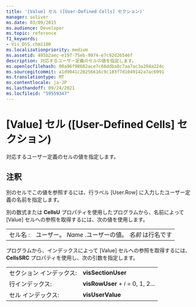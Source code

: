 ```yaml
---
title: '[Value] セル ([User-Defined Cells] セクション)'
manager: soliver
ms.date: 03/09/2015
ms.audience: Developer
ms.topic: reference
f1_keywords:
- Vis_DSS.chm1100
ms.localizationpriority: medium
ms.assetid: 495b2aec-e197-75eb-9974-e7c92d26546f
description: 対応するユーザー定義のセルの値を指定します。
ms.openlocfilehash: 00a96f98682ace7c66ddba8c7aa7ac3a284a224c
ms.sourcegitcommit: a1d9041c20256616c9c183f7d1049142a7ac6991
ms.translationtype: MT
ms.contentlocale: ja-JP
ms.lasthandoff: 09/24/2021
ms.locfileid: "59559347"
---
```

# <a name="value-cell-user-defined-cells-section"></a>[Value] セル ([User-Defined Cells] セクション)

対応するユーザー定義のセルの値を指定します。
  
## <a name="remarks"></a>注釈

別のセルでこの値を参照するには、行ラベル [User.Row] に入力したユーザー定義の名前を指定します。
  
別の数式または **CellsU** プロパティを使用したプログラムから、名前によって [Value] セルへの参照を取得するには、次の値を使用します。 
  
|||
|:-----|:-----|
| セル名 :  <br/> | ユーザー。  *Name*  .ユーザーの値。  *名前*  は行名です  <br/> |
   
プログラムから、インデックスによって [Value] セルへの参照を取得するには、**CellsSRC** プロパティを使用し、次の引数を指定します。 
  
|||
|:-----|:-----|
| セクション インデックス:  <br/> |**visSectionUser** <br/> |
| 行インデックス:  <br/> |**visRowUser**  +  *i* *=* 0, 1, 2...  <br/> |
| セル インデックス:  <br/> |**visUserValue** <br/> |
   


